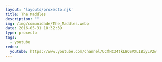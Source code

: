 ```yaml
---
layout: 'layouts/proxecto.njk'
title: The Maddles
description: ""
img: /img/comunidade/The_Maddles.webp
date: 2016-05-31 18:32:39
type: proxecto
tags:
  - youtube
redes:
  youtube: https://www.youtube.com/channel/UCfHC34tkLBQSVXLIBiyLV2w
---
```


